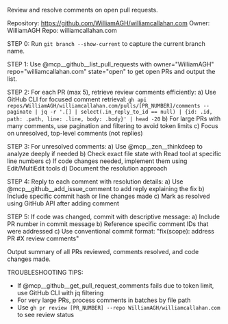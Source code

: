 Review and resolve comments on open pull requests.

Repository: <https://github.com/WilliamAGH/williamcallahan.com>
Owner: WilliamAGH
Repo: williamcallahan.com

STEP 0: Run `git branch --show-current` to capture the current branch name.

STEP 1: Use @mcp__github__list_pull_requests with owner="WilliamAGH" repo="williamcallahan.com" state="open" to get open PRs and output the list.

STEP 2: For each PR (max 5), retrieve review comments efficiently:
 a) Use GitHub CLI for focused comment retrieval:
    `gh api repos/WilliamAGH/williamcallahan.com/pulls/[PR_NUMBER]/comments --paginate | jq -r '.[] | select(.in_reply_to_id == null) | {id: .id, path: .path, line: .line, body: .body}' | head -20`
 b) For large PRs with many comments, use pagination and filtering to avoid token limits
 c) Focus on unresolved, top-level comments (not replies)

STEP 3: For unresolved comments:
 a) Use @mcp__zen__thinkdeep to analyze deeply if needed
 b) Check exact file state with Read tool at specific line numbers
 c) If code changes needed, implement them using Edit/MultiEdit tools
 d) Document the resolution approach

STEP 4: Reply to each comment with resolution details:
 a) Use @mcp__github__add_issue_comment to add reply explaining the fix
 b) Include specific commit hash or line changes made
 c) Mark as resolved using GitHub API after adding comment

STEP 5: If code was changed, commit with descriptive message:
 a) Include PR number in commit message
 b) Reference specific comment IDs that were addressed
 c) Use conventional commit format: "fix(scope): address PR #X review comments"

Output summary of all PRs reviewed, comments resolved, and code changes made.

TROUBLESHOOTING TIPS:

- If @mcp__github__get_pull_request_comments fails due to token limit, use GitHub CLI with jq filtering
- For very large PRs, process comments in batches by file path
- Use `gh pr review [PR_NUMBER] --repo WilliamAGH/williamcallahan.com` to see review status
